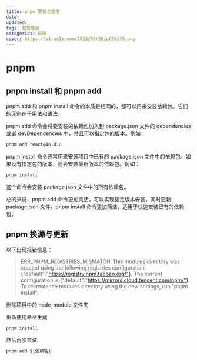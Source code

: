 ```yaml
---
title: pnpm 安装与使用
date: 
updated:
tags: 包管理器
categories: 前端
cover: https://s1.ax1x.com/2023/06/20/pC8GJfS.png
---
```


# pnpm 

## pnpm install 和 pnpm add

pnpm add 和 pnpm install 命令的本质是相同的，都可以用来安装依赖包。它们的区别在于用法和语法。

pnpm add 命令会将要安装的依赖包加入到 package.json 文件的 dependencies 或者 devDependencies 中，并且可以指定包的版本。例如：

```cmd
pnpm add react@16.8.0
```

pnpm install 命令通常用来安装项目中已有的 package.json 文件中的依赖包。如果没有指定包的版本，则会安装最新版本的依赖包。例如：

```cmd
pnpm install
```

这个命令会安装 package.json 文件中的所有依赖包。

总的来说，pnpm add 命令更加灵活，可以实现指定版本安装，同时更新 package.json 文件。pnpm install 命令更加简洁，适用于快速安装已有的依赖包。

## pnpm 换源与更新

以下出现报错信息：

> ERR_PNPM_REGISTRIES_MISMATCH  This modules directory was created using the following registries configuration: {"default":"https://registry.npm.taobao.org/"}. The current configuration is {"default":"https://mirrors.cloud.tencent.com/npm/"}. To recreate the modules directory using the new settings, run "pnpm install".

删除项目中的 node_module 文件夹

重新使用命令生成

```cmd
pnpm install 
```

然后再次尝试

```cmd
pnpm add ${依赖名}
```

